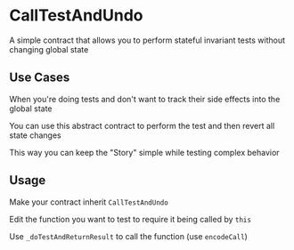 # CallTestAndUndo

A simple contract that allows you to perform stateful invariant tests without changing global state

## Use Cases

When you're doing tests and don't want to track their side effects into the global state

You can use this abstract contract to perform the test and then revert all state changes

This way you can keep the "Story" simple while testing complex behavior

## Usage

Make your contract inherit `CallTestAndUndo`

Edit the function you want to test to require it being called by `this`

Use `_doTestAndReturnResult` to call the function (use `encodeCall`)
